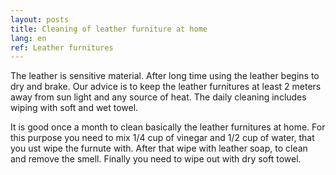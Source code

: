 ```yaml
---
layout: posts
title: Cleaning of leather furniture at home
lang: en
ref: Leather furnitures
---
```


The leather is sensitive material. After long time using the leather begins to dry and brake. Our advice is to keep the leather furnitures at least 2 meters away from sun light and any source of heat. The daily cleaning includes wiping with soft and wet towel.

It is good once a month to clean basically the leather furnitures at home. For this purpose you need to mix 1/4 cup of vinegar and 1/2 cup of water, that you ust wipe the furnute with. After that wipe with leather soap, to clean and remove the smell. Finally you need to wipe out with dry soft towel.